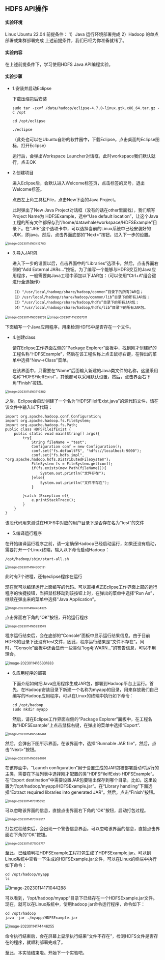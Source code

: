 ## HDFS API操作

#### 实验环境

  Linux Ubuntu 22.04
  前提条件：
  1）Java 运行环境部署完成
  2）Hadoop 的单点部署或集群部署完成
  上述前提条件，我们已经为你准备就绪了。

#### 实验内容

  在上述前提条件下，学习使用HDFS Java API编程实验。

#### 实验步骤


- 1.安装并启动Eclipse

  下载压缩包后安装

  ```
  sudo tar -zxvf /data/hadoop/eclipse-4.7.0-linux.gtk.x86_64.tar.gz -C /opt
  ```

  ```
  cd /opt/eclipse
  ```

  ```
  ./eclipse
  ```

  （此处也可以在Ubuntu自带的软件园中，下载Eclipse，点击桌面的Eclipse图标，打开Eclipse）

  运行后，会弹出Workspace Launcher对话框，此时workspace我们默认就行，点击OK

- 2.创建项目

  进入Eclipse后，会默认进入Welcome标签页，点击标签的叉号，退出Welcome标签。

  点击左上角工具栏File，点击New下面的Java Project。

  此时弹出了New Java Project对话框（没有的话在other里面找），我们填写Project Name为 HDFSExample，选中“Use default location”，让这个Java工程的所有文件都保存到“/home/datawhale/workspace/HDFSExample”目录下。在“JRE”这个选项卡中，可以选择当前的Linux系统中已经安装好的JDK，即java。然后，点击界面底部的“Next>”按钮，进入下一步的设置。

<img src="C:\Users\dell\AppData\Roaming\Typora\typora-user-images\image-20230114163412703.png" alt="image-20230114163412703" style="zoom: 67%;" />

- 3.导入JAR包

  进入下一步的设置以后，点击界面中的“Libraries”选项卡，然后，点击界面右侧的“Add External JARs…”按钮。为了编写一个能够与HDFS交互的Java应用程序，一般需要向Java工程中添加以下JAR包：（可以使用“Ctrl+A”组合键进行全选操作）

  ```
  （1）"/usr/local/hadoop/share/hadoop/common”目录下的所有JAR包；
  （2）/usr/local/hadoop/share/hadoop/common/lib”目录下的所有JAR包；
  （3）“/usr/local/hadoop/share/hadoop/hdfs”目录下的所有JAR包；
  （4）“/usr/local/hadoop/share/hadoop/hdfs/lib”目录下的所有JAR包。
  ```

<img src="C:\Users\dell\AppData\Roaming\Typora\typora-user-images\image-20230114163538758.png" alt="image-20230114163538758" style="zoom:67%;" />

<img src="C:\Users\dell\AppData\Roaming\Typora\typora-user-images\image-20230114163557311.png" alt="image-20230114163557311" style="zoom:67%;" />



下面编写一个Java应用程序，用来检测HDFS中是否存在一个文件。

- 4.创建class

  请在Eclipse工作界面左侧的“Package Explorer”面板中，找到刚才创建好的工程名称“HDFSExample”，然后在该工程名称上点击鼠标右键，在弹出的菜单中选择“New->Class”菜单。

  在该界面中，只需要在“Name”后面输入新建的Java类文件的名称，这里采用名称“HDFSFileIfExist”，其他都可以采用默认设置，然后，点击界面右下角“Finish”按钮。

<img src="C:\Users\dell\AppData\Roaming\Typora\typora-user-images\image-20230114163719382.png" alt="image-20230114163719382" style="zoom:67%;" />

之后，Eclipse会自动创建了一个名为“HDFSFileIfExist.java”的源代码文件，请在该文件中输入以下代码：

    import org.apache.hadoop.conf.Configuration;
    import org.apache.hadoop.fs.FileSystem;
    import org.apache.hadoop.fs.Path;
    public class HDFSFileIfExist {
        public static void main(String[] args){
            try{
                String fileName = "test";
                Configuration conf = new Configuration();
                conf.set("fs.defaultFS", "hdfs://localhost:9000");
                conf.set("fs.hdfs.impl", "org.apache.hadoop.hdfs.DistributedFileSystem");
                FileSystem fs = FileSystem.get(conf);
                if(fs.exists(new Path(fileName))){
                    System.out.println("文件存在");
                }else{
                    System.out.println("文件不存在");
                }
     
            }catch (Exception e){
                e.printStackTrace();
            }
        }
    }
该段代码用来测试在HDFS中对应的用户目录下是否存在名为“test”的文件

- 5.编译运行程序

在开始编译运行程序之前，请一定确保Hadoop已经启动运行，如果还没有启动，需要打开一个Linux终端，输入以下命令启动Hadoop：

```
/opt/hadoop/sbin/start-all.sh
```

<img src="C:\Users\dell\AppData\Roaming\Typora\typora-user-images\image-20230114164300131.png" alt="image-20230114164300131" style="zoom:67%;" />

此时有7个进程，还有eclipse程序在运行

现在就可以编译运行上面编写的代码。可以直接点击Eclipse工作界面上部的运行程序的快捷按钮，当把鼠标移动到该按钮上时，在弹出的菜单中选择“Run As”，继续在弹出来的菜单中选择“Java Application”。

<img src="C:\Users\dell\AppData\Roaming\Typora\typora-user-images\image-20230114164434325.png" alt="image-20230114164434325" style="zoom:67%;" />

点击界面右下角的“OK”按钮，开始运行程序

<img src="C:\Users\dell\AppData\Roaming\Typora\typora-user-images\image-20230114165233579.png" alt="image-20230114165233579" style="zoom:67%;" />

程序运行结束后，会在底部的“Console”面板中显示运行结果信息。由于目前HDFS的目录下还没有test文件，因此，程序运行结果是“文件不存在”。同时，“Console”面板中还会显示一些类似“log4j:WARN…”的警告信息，可以不用理会。

<img src="C:\Users\dell\AppData\Roaming\Typora\typora-user-images\image-20230114165331883.png" alt="image-20230114165331883" style="zoom:80%;" />

- 6.应用程序的部署

  下面介绍如何把Java应用程序生成JAR包，部署到Hadoop平台上运行。首先，在Hadoop安装目录下新建一个名称为myapp的目录，用来存放我们自己编写的Hadoop应用程序，可以在Linux的终端中执行如下命令：

  ```
  cd /opt/hadoop
  sudo mkdir myapp
  ```

  然后，请在Eclipse工作界面左侧的“Package Explorer”面板中，在工程名称“HDFSExample”上点击鼠标右键，在弹出的菜单中选择“Export”.

<img src="C:\Users\dell\AppData\Roaming\Typora\typora-user-images\image-20230114165846461.png" alt="image-20230114165846461" style="zoom:67%;" />

然后，会弹出下图所示界面，在该界面中，选择“Runnable JAR file”，然后，点击“Next>”按钮。

<img src="C:\Users\dell\AppData\Roaming\Typora\typora-user-images\image-20230114165934091.png" alt="image-20230114165934091" style="zoom:67%;" />

在该界面中，“Launch configuration”用于设置生成的JAR包被部署启动时运行的主类，需要在下拉列表中选择刚才配置的类“HDFSFileIfExist-HDFSExample”。在“Export destination”中需要设置JAR包要输出保存到哪个目录，比如，这里设置为“/opt/hadoop/myapp/HDFSExample.jar”。在“Library handling”下面选择“Extract required libraries into generated JAR”。然后，点击“Finish”按钮。

<img src="C:\Users\dell\AppData\Roaming\Typora\typora-user-images\image-20230114170115552.png" alt="image-20230114170115552" style="zoom:67%;" />

可以忽略该界面的信息，直接点击界面右下角的“OK”按钮，启动打包过程。

<img src="C:\Users\dell\AppData\Roaming\Typora\typora-user-images\image-20230114170149517.png" alt="image-20230114170149517" style="zoom:67%;" />

打包过程结束后，会出现一个警告信息界面，可以忽略该界面的信息，直接点击界面右下角的“OK”按钮。

<img src="C:\Users\dell\AppData\Roaming\Typora\typora-user-images\image-20230114171008717.png" alt="image-20230114171008717" style="zoom:67%;" />

至此，已经顺利把HDFSExample工程打包生成了HDFSExample.jar。可以到Linux系统中查看一下生成的HDFSExample.jar文件，可以在Linux的终端中执行如下命令：

```
cd /opt/hadoop/myapp
ls
```

![image-20230114171044288](C:\Users\dell\AppData\Roaming\Typora\typora-user-images\image-20230114171044288.png)

可以看到，“/opt/hadoop/myapp”目录下已经存在一个HDFSExample.jar文件。现在，就可以在Linux系统中，使用hadoop jar命令运行程序，命令如下：

```
cd /opt/hadoop
java -jar ./myapp/HDFSExample.jar
```

<img src="C:\Users\dell\AppData\Roaming\Typora\typora-user-images\image-20230114174446255.png" alt="image-20230114174446255" style="zoom: 80%;" />

命令执行结束后，会在屏幕上显示执行结果“文件不存在”，检测HDFS文件是否存在的程序，就顺利部署完成了。

至此，本实验结束啦。开始下一个实验吧。
